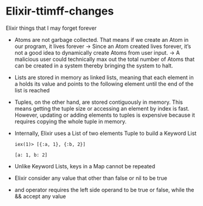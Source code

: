 # Elixir-ttimff-changes
Elixir things that I may forget forever

- Atoms are not garbage collected. That means if we create an Atom in our program, it lives forever -> Since an Atom created lives forever, it’s not a good idea to dynamically create Atoms from user input. -> A malicious user could technically max out the total number of Atoms that can be created in a system thereby bringing the system to halt.
- Lists are stored in memory as linked lists, meaning that each element in a holds its value and points to the following element until the end of the list is reached
- Tuples, on the other hand, are stored contiguously in memory. This means getting the tuple size or accessing an element by index is fast. However, updating or adding elements to tuples is expensive because it requires copying the whole tuple in memory.
- Internally, Elixir uses a List of two elements Tuple to build a Keyword List

  `iex(1)> [{:a, 1}, {:b, 2}]`

  `[a: 1, b: 2]`
- Unlike Keyword Lists, keys in a Map cannot be repeated
- Elixir consider any value that other than false or nil to be true
- and operator requires the left side operand to be true or false, while the && accept any value